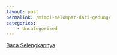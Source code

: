 ```yaml
---
layout: post
permalink: /mimpi-melompat-dari-gedung/
categories:
    - Uncategorized
---
```


[Baca Selengkapnya](/02)